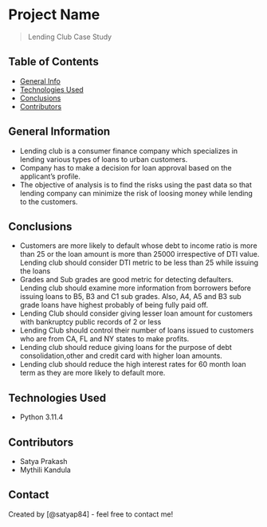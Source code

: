 # Project Name
> Lending Club Case Study


## Table of Contents
* [General Info](#general-information)
* [Technologies Used](#technologies-used)
* [Conclusions](#conclusions)
* [Contributors](#Contributors)

<!-- You can include any other section that is pertinent to your problem -->

## General Information
- Lending club is a consumer finance company which specializes in lending various types of loans to urban customers.
- Company has to make a decision for loan approval based on the applicant’s profile.
- The objective of analysis is to find the risks using the past data so that lending company can minimize the risk of loosing money  while lending to the customers.

<!-- You don't have to answer all the questions - just the ones relevant to your project. -->

## Conclusions
- Customers are more likely to default whose debt to income ratio is more than 25 or the loan amount is more than 25000 irrespective of DTI value. Lending club should consider DTI metric to be less than 25 while issuing the loans
- Grades and Sub grades are good metric for detecting defaulters. Lending club should examine more information from borrowers before issuing loans to B5, B3 and C1 sub grades. Also, A4, A5 and B3 sub grade loans have highest probably of being fully paid off.
- Lending Club should consider giving lesser loan amount for customers with bankruptcy public records of 2 or less
- Lending Club should control their number of loans issued to customers who are from CA, FL and NY states to make profits.
- Lending club should reduce giving loans for the purpose of debt consolidation,other and credit card with higher loan amounts.
- Lending club should reduce the high interest rates for 60 month loan term as they are more likely to default more.

<!-- You don't have to answer all the questions - just the ones relevant to your project. -->


## Technologies Used
- Python 3.11.4

<!-- As the libraries versions keep on changing, it is recommended to mention the version of library used in this project -->

## Contributors

- Satya Prakash
- Mythili Kandula


## Contact
Created by [@satyap84] - feel free to contact me!


<!-- Optional -->
<!-- ## License -->
<!-- This project is open source and available under the [... License](). -->

<!-- You don't have to include all sections - just the one's relevant to your project -->